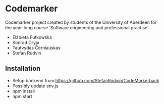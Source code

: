 # Codemarker

Codemarker project created by students of the University of Aberdeen for the year-long course 'Software engineering and professional practise'.

* Elżbieta Futkowska
* Konrad Dryja
* Tautvydas Černiauskas
* Stefan Rudvin

## Installation
* Setup backend from https://github.com/StefanRudvin/CodeMarkerback
* Possibly update env.js
* npm install
* npm start
